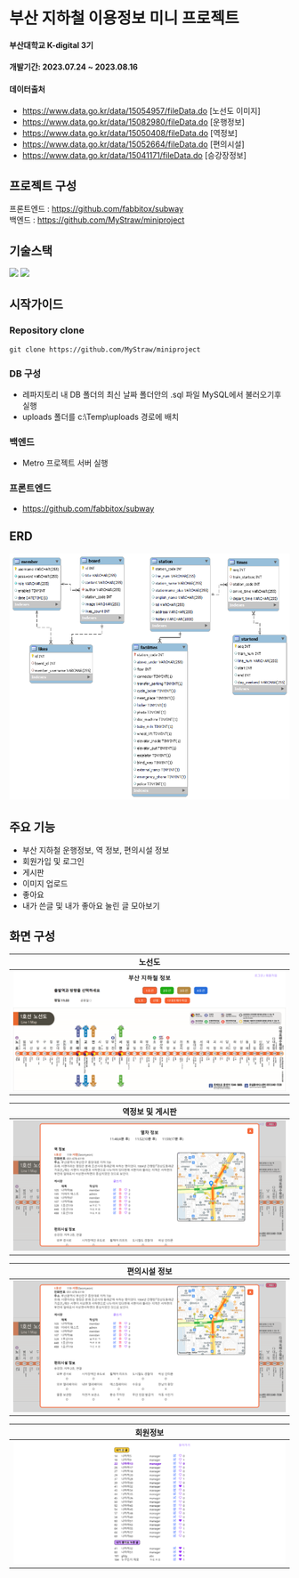 # 부산 지하철 이용정보 미니 프로젝트
#### 부산대학교 K-digital 3기  
#### 개발기간: 2023.07.24 ~ 2023.08.16
#### 데이터출처  
- https://www.data.go.kr/data/15054957/fileData.do [노선도 이미지]  
- https://www.data.go.kr/data/15082980/fileData.do [운행정보]
- https://www.data.go.kr/data/15050408/fileData.do [역정보]
- https://www.data.go.kr/data/15052664/fileData.do [편의시설]
- https://www.data.go.kr/data/15041171/fileData.do [승강장정보]


## 프로젝트 구성
프론트엔드 : https://github.com/fabbitox/subway  
백엔드 : https://github.com/MyStraw/miniproject

## 기술스택
<img src="https://img.shields.io/badge/springboot-6DB33F?style=for-the-badge&logo=springboot&logoColor=white"> <img src="https://img.shields.io/badge/mysql-4479A1?style=for-the-badge&logo=mysql&logoColor=white">

## 시작가이드
### Repository clone
~~~
git clone https://github.com/MyStraw/miniproject
~~~
### DB 구성
- 레파지토리 내 DB 폴더의 최신 날짜 폴더안의 .sql 파일 MySQL에서 불러오기후 실행
- uploads 폴더를 c:\Temp\uploads 경로에 배치

### 백엔드
- Metro 프로젝트 서버 실행

### 프론트엔드
- https://github.com/fabbitox/subway  


## ERD
<img src = img/erd.png>


## 주요 기능
- 부산 지하철 운행정보, 역 정보, 편의시설 정보  
- 회원가입 및 로그인  
- 게시판
- 이미지 업로드  
- 좋아요  
- 내가 쓴글 및 내가 좋아요 눌린 글 모아보기

## 화면 구성  
| 노선도 |
| ------------ | 
| <img src=img/1.png> |

| 역정보 및 게시판 |
| ------------ | 
| <img src=img/2.png> |

| 편의시설 정보 |
| ------------ | 
| <img src=img/3.png> |

| 회원정보 |
| ------------ | 
| <img src=img/4.png> |
